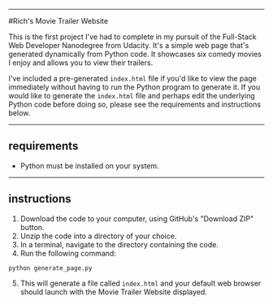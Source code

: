 ----
#Rich's Movie Trailer Website

This is the first project I've had to complete in my pursuit of the Full-Stack Web Developer Nanodegree from Udacity. It's a simple web page that's generated dynamically from Python code. It showcases six comedy movies I enjoy and allows you to view their trailers. 

I've included a pre-generated ```index.html``` file if you'd like to view the page immediately without having to run the Python program to generate it. If you would like to generate the ```index.html``` file and perhaps edit the underlying Python code before doing so, please see the requirements and instructions below.

----
## requirements
* Python must be installed on your system.



----
## instructions
1. Download the code to your computer, using GitHub's "Download ZIP" button.
2. Unzip the code into a directory of your choice.
3. In a terminal, navigate to the directory containing the code.
4. Run the following command:
```
python generate_page.py
```
5. This will generate a file called ```index.html``` and your default web browser should launch with the Movie Trailer Website displayed.